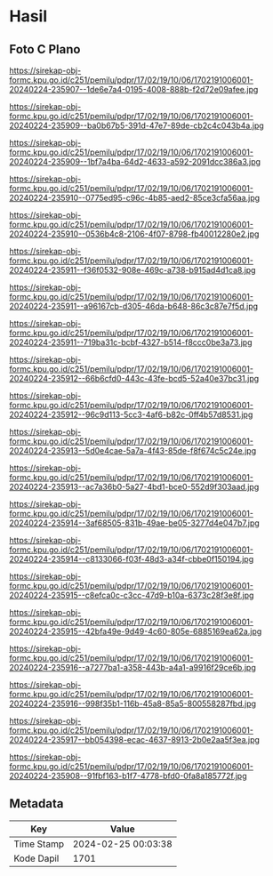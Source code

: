 # Hasil

## Foto C Plano

https://sirekap-obj-formc.kpu.go.id/c251/pemilu/pdpr/17/02/19/10/06/1702191006001-20240224-235907--1de6e7a4-0195-4008-888b-f2d72e09afee.jpg

https://sirekap-obj-formc.kpu.go.id/c251/pemilu/pdpr/17/02/19/10/06/1702191006001-20240224-235909--ba0b67b5-391d-47e7-89de-cb2c4c043b4a.jpg

https://sirekap-obj-formc.kpu.go.id/c251/pemilu/pdpr/17/02/19/10/06/1702191006001-20240224-235909--1bf7a4ba-64d2-4633-a592-2091dcc386a3.jpg

https://sirekap-obj-formc.kpu.go.id/c251/pemilu/pdpr/17/02/19/10/06/1702191006001-20240224-235910--0775ed95-c96c-4b85-aed2-85ce3cfa56aa.jpg

https://sirekap-obj-formc.kpu.go.id/c251/pemilu/pdpr/17/02/19/10/06/1702191006001-20240224-235910--0536b4c8-2106-4f07-8798-fb40012280e2.jpg

https://sirekap-obj-formc.kpu.go.id/c251/pemilu/pdpr/17/02/19/10/06/1702191006001-20240224-235911--f36f0532-908e-469c-a738-b915ad4d1ca8.jpg

https://sirekap-obj-formc.kpu.go.id/c251/pemilu/pdpr/17/02/19/10/06/1702191006001-20240224-235911--a96167cb-d305-46da-b648-86c3c87e7f5d.jpg

https://sirekap-obj-formc.kpu.go.id/c251/pemilu/pdpr/17/02/19/10/06/1702191006001-20240224-235911--719ba31c-bcbf-4327-b514-f8ccc0be3a73.jpg

https://sirekap-obj-formc.kpu.go.id/c251/pemilu/pdpr/17/02/19/10/06/1702191006001-20240224-235912--66b6cfd0-443c-43fe-bcd5-52a40e37bc31.jpg

https://sirekap-obj-formc.kpu.go.id/c251/pemilu/pdpr/17/02/19/10/06/1702191006001-20240224-235912--96c9d113-5cc3-4af6-b82c-0ff4b57d8531.jpg

https://sirekap-obj-formc.kpu.go.id/c251/pemilu/pdpr/17/02/19/10/06/1702191006001-20240224-235913--5d0e4cae-5a7a-4f43-85de-f8f674c5c24e.jpg

https://sirekap-obj-formc.kpu.go.id/c251/pemilu/pdpr/17/02/19/10/06/1702191006001-20240224-235913--ac7a36b0-5a27-4bd1-bce0-552d9f303aad.jpg

https://sirekap-obj-formc.kpu.go.id/c251/pemilu/pdpr/17/02/19/10/06/1702191006001-20240224-235914--3af68505-831b-49ae-be05-3277d4e047b7.jpg

https://sirekap-obj-formc.kpu.go.id/c251/pemilu/pdpr/17/02/19/10/06/1702191006001-20240224-235914--c8133066-f03f-48d3-a34f-cbbe0f150194.jpg

https://sirekap-obj-formc.kpu.go.id/c251/pemilu/pdpr/17/02/19/10/06/1702191006001-20240224-235915--c8efca0c-c3cc-47d9-b10a-6373c28f3e8f.jpg

https://sirekap-obj-formc.kpu.go.id/c251/pemilu/pdpr/17/02/19/10/06/1702191006001-20240224-235915--42bfa49e-9d49-4c60-805e-6885169ea62a.jpg

https://sirekap-obj-formc.kpu.go.id/c251/pemilu/pdpr/17/02/19/10/06/1702191006001-20240224-235916--a7277ba1-a358-443b-a4a1-a9916f29ce6b.jpg

https://sirekap-obj-formc.kpu.go.id/c251/pemilu/pdpr/17/02/19/10/06/1702191006001-20240224-235916--998f35b1-116b-45a8-85a5-800558287fbd.jpg

https://sirekap-obj-formc.kpu.go.id/c251/pemilu/pdpr/17/02/19/10/06/1702191006001-20240224-235917--bb054398-ecac-4637-8913-2b0e2aa5f3ea.jpg

https://sirekap-obj-formc.kpu.go.id/c251/pemilu/pdpr/17/02/19/10/06/1702191006001-20240224-235908--91fbf163-b1f7-4778-bfd0-0fa8a185772f.jpg


## Metadata

| Key        | Value               |
| ---------- | ------------------- |
| Time Stamp | 2024-02-25 00:03:38 |
| Kode Dapil | 1701                |



